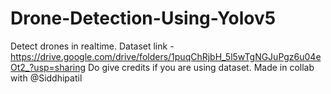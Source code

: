 # Drone-Detection-Using-Yolov5
Detect drones in realtime.
Dataset link - https://drive.google.com/drive/folders/1puqChRjbH_5l5wTgNGJuPgz6u04eOt2_?usp=sharing
Do give credits if you are using dataset.
Made in collab with 
@Siddhipatil
